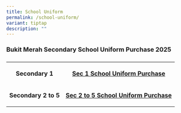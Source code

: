 ```yaml
---
title: School Uniform
permalink: /school-uniform/
variant: tiptap
description: ""
---
```

<h3>Bukit Merah Secondary School Uniform Purchase 2025</h3>
<h3> </h3>
<table style="minWidth: 50px">
<colgroup>
<col>
<col>
</colgroup>
<tbody>
<tr>
<th rowspan="1" colspan="1">
<p>Secondary 1</p>
</th>
<th rowspan="1" colspan="1">
<p><a href="/files/BMSS_Sec_1_Uniform_2025.pdf" rel="noopener nofollow" target="_blank">Sec 1 School Uniform Purchase</a>
</p>
</th>
</tr>
<tr>
<td rowspan="1" colspan="1">
<p><strong>Secondary 2 to 5</strong>
</p>
</td>
<td rowspan="1" colspan="1">
<p><strong><a href="/files/BMSS_Sec_2_to_Sec_5_Uniform_2025.pdf" rel="noopener nofollow" target="_blank">Sec 2 to 5 School Uniform Purchase</a></strong>
</p>
</td>
</tr>
</tbody>
</table>
<p></p>